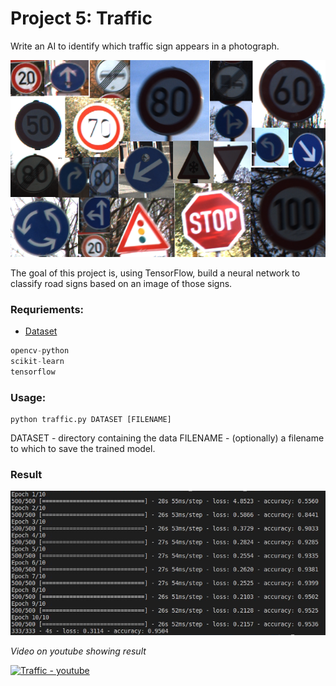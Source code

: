 # Project 5: Traffic

Write an AI to identify which traffic sign appears in a photograph.

![signs](https://github.com/akovalyo/CS50AI/blob/master/week05/traffic/src/signs.png?raw=true)

The goal of this project is, using TensorFlow, build a neural network to classify road signs based on an image of those signs.

### Requriements:

* [Dataset](https://cdn.cs50.net/ai/2020/x/projects/5/gtsrb.zip)

```python
opencv-python
scikit-learn
tensorflow
```
### Usage:

```
python traffic.py DATASET [FILENAME]
```
DATASET - directory containing the data 
FILENAME - (optionally) a filename to which to save the trained model.

### Result

![signs](https://github.com/akovalyo/CS50AI/blob/master/week05/traffic/src/res.png?raw=true)

*Video on youtube showing result*

[![Traffic - youtube](https://img.youtube.com/vi/PywJpVv29Iw/0.jpg)](https://youtu.be/PywJpVv29Iw)